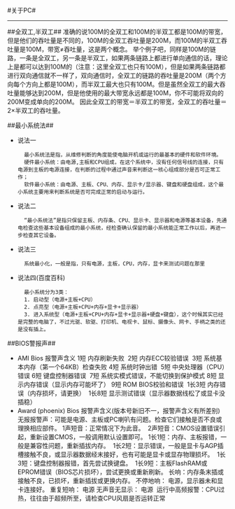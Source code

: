 #关于PC#
***

##全双工,半双工##
		准确的说100M的全双工和100M的半双工都是100M的带宽，但是他们的吞吐量是不同的，100M的全双工吞吐量是200M，而100M的半双工吞吐量是100M，带宽≠吞吐量，这是两个概念。
		举个例子吧，同样是100M的链路，一条是全双工，另一条是半双工，如果两条链路上都进行单向通信的话，理论上是都可以达到100M的（注意：这里全双工也只有100M），但是如果两条链路都进行双向通信就不一样了，双向通信时，全双工的链路的吞吐量是200M（两个方向每个方向上都是100M），而半双工最大也只有100M。但是虽然全双工的最大吞吐量能够达到200M，但是他使用的最大带宽永远都是100M，你不可能将双向的200M变成单向的200M。
		因此全双工的带宽＝半双工的带宽，全双工的吞吐量＝2×半双工的吞吐量。

##最小系统法##
* 说法一

		最小系统法是指，从维修判断的角度能使电脑开机或运行的最基本的硬件和软件环境。
		硬件最小系统：由电源,主板和CPU组成，在这个系统中，没有任何信号线的连接，只有电源到主板的电源连接，在判断的过程中通过声音来判断这一核心组成部分是否可正常工作；
		软件最小系统：由电源、主板、CPU、内存、显示卡/显示器、键盘和硬盘组成，这个最小系统主要用来判断系统是否可完成正常的启动与运行。
		
* 说法二

		“最小系统法”是指只保留主板、内存条、CPU、显示卡、显示器和电源等基本设备，先通电检查这些基本设备组成的最小系统，经检查确认保留的最小系统能正常工作以后，再进一步检查其它设备。 
		
* 说法三

		系统最小化，一般是指，只有电源，主板，CPU，内存，显卡来测试问题在那里
		
* 说法四(百度百科)

		最小系统分为3类：
		1. 启动型（电源+主板+CPU）
		2. 点亮型（电源+主板+CPU+内存+显卡+显示器）
		3. 进入系统型（电源+主板+CPU+内存+显卡+显示器+硬盘+键盘），这个时候其实已经是完整的电脑了，不过光驱、软驱、打印机、电视卡、鼠标、摄像头、网卡、手柄之类的还是没有插上。

##BIOS警报声##
* AMI Bios 报警声含义
1短 内存刷新失败 
2短 内存ECC较验错误 
3短 系统基本内存（第一个64KB）检查失败 4短 系统时钟出错 
5短 中央处理器（CPU）错误 6短 键盘控制器错误 
7短 系统实模式错误，不能切换到保护模式 8短 显示内存错误（显示内存可能坏了） 9短 ROM BIOS校验和错误 
1长3短 内存错误（内存损坏，请更换） 
1长8短 显示测试错误（显示器数据线松了或显卡没插稳）
* Award (phoenix) Bios 报警声含义(版本号新旧不一，报警声含义有所差别) 
无报报警声：可能是电源、主板或PC喇叭有问题。检查它们接触是否不良或理换相应部件。 1声短音：正常情况下为此音。 
2声短音：CMOS设置错误引起，重新设置CMOS，一般调用默认设置即可。 1长1短：内存、主板报错，一般是兼容性问题，重新插拔内存。 
1长2短：显示错误，一般是显卡与AGP插槽接触不良，或显示器数据经末接好，也有可能是显卡或显存物理损坏。 
1长3短：键盘控制器报错，首先尝试换键盘。 
1长9短：主板FlashRAM或EPROM错误（BIOS芯片损坏），尝试更换或重新刷新。 长响：内存条末插或接触不良，已损坏，重新插拔或更换内存。 不停地响： 电源，显示器未和显卡连接好。 重复短响： 电源 无声音无显示： 电源 
运行中高频报警：CPU过热，往往由于超频所至，请检查CPU风扇是否运转正常